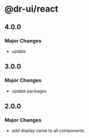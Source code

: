 # @dr-ui/react

## 4.0.0

### Major Changes

- update

## 3.0.0

### Major Changes

- update packages

## 2.0.0

### Major Changes

- add display name to all components
